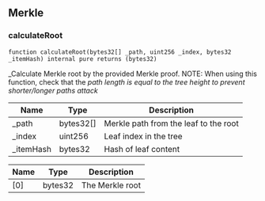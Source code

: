 ## Merkle

### calculateRoot

```solidity
function calculateRoot(bytes32[] _path, uint256 _index, bytes32 _itemHash) internal pure returns (bytes32)
```

_Calculate Merkle root by the provided Merkle proof.
NOTE: When using this function, check that the _path length is equal to the tree height to prevent shorter/longer paths attack_

| Name | Type | Description |
| ---- | ---- | ----------- |
| _path | bytes32[] | Merkle path from the leaf to the root |
| _index | uint256 | Leaf index in the tree |
| _itemHash | bytes32 | Hash of leaf content |

| Name | Type | Description |
| ---- | ---- | ----------- |
| [0] | bytes32 | The Merkle root |

